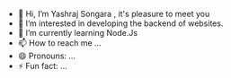 - 👋 Hi, I’m Yashraj Songara , it's pleasure to meet you
- 👀 I’m interested in developing the backend of websites.
- 🌱 I’m currently learning Node.Js
- 📫 How to reach me ...
- 😄 Pronouns: ...
- ⚡ Fun fact: ...

<!---
YashLearner/YashLearner is a ✨ special ✨ repository because its `README.md` (this file) appears on your GitHub profile.
You can click the Preview link to take a look at your changes.
--->
